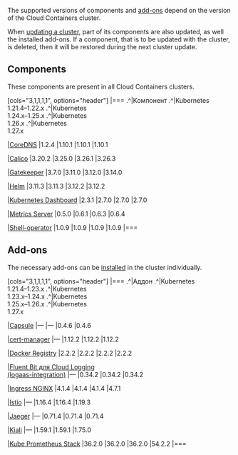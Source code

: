 The supported versions of components and [add-ons](../../addons-and-settings/addons) depend on the version of the Cloud Containers cluster.

When [updating a cluster](../../../service-management/update), part of its components are also updated, as well the installed add-ons. If a component, that is to be updated with the cluster, is deleted, then it will be restored during the next cluster update.

## Components

These components are present in all Cloud Containers clusters.

[cols="3,1,1,1,1", options="header"]
|===
.^|Компонент
.^|Kubernetes<br>1.21.4–1.22.x
.^|Kubernetes<br>1.24.x–1.25.x
.^|Kubernetes<br>1.26.x
.^|Kubernetes<br>1.27.x

|[CoreDNS](https://github.com/coredns/coredns)
|1.2.4
|1.10.1
|1.10.1
|1.10.1

|[Calico](https://github.com/projectcalico/calico)
|3.20.2
|3.25.0
|3.26.1
|3.26.3

|[Gatekeeper](https://github.com/open-policy-agent/gatekeeper)
|3.7.0
|3.11.0
|3.12.0
|3.14.0

|[Helm](https://github.com/helm/helm)
|3.11.3
|3.11.3
|3.12.2
|3.12.2

|[Kubernetes Dashboard](https://github.com/kubernetes/dashboard)
|2.3.1
|2.7.0
|2.7.0
|2.7.0

|[Metrics Server](https://github.com/kubernetes-sigs/metrics-server)
|0.5.0
|0.6.1
|0.6.3
|0.6.4

|[Shell-operator](https://github.com/flant/shell-operator)
|1.0.9
|1.0.9
|1.0.9
|1.0.9
|===

## Add-ons

The necessary add-ons can be [installed](../../../service-management/addons/manage-addons#installing_the_addon) in the cluster individually.

[cols="3,1,1,1,1", options="header"]
|===
.^|Аддон
.^|Kubernetes<br>1.21.4–1.23.x
.^|Kubernetes<br>1.23.x–1.24.x
.^|Kubernetes<br>1.25.x–1.26.x
.^|Kubernetes<br>1.27.x

|[Capsule](https://github.com/projectcapsule/capsule)
|—
|—
|0.4.6
|0.4.6

|[cert-manager](https://github.com/cert-manager/cert-manager)
|—
|1.12.2
|1.12.2
|1.12.2

|[Docker Registry](https://github.com/twuni/docker-registry.helm)
|2.2.2
|2.2.2
|2.2.2
|2.2.2

|[Fluent Bit для Cloud Logging<br>(logaas-integration)](../../../service-management/addons/advanced-installation/install-advanced-logaas-integration)
|—
|0.34.2
|0.34.2
|0.34.2

|[Ingress NGINX](https://github.com/kubernetes/ingress-nginx)
|4.1.4
|4.1.4
|4.1.4
|4.7.1

|[Istio](https://github.com/istio/istio)
|—
|1.16.4
|1.16.4
|1.19.3

|[Jaeger](https://github.com/jaegertracing/jaeger)
|—
|0.71.4
|0.71.4
|0.71.4

|[Kiali](https://github.com/kiali/kiali)
|—
|1.59.1
|1.59.1
|1.75.0

|[Kube Prometheus Stack](https://github.com/prometheus-operator/kube-prometheus)
|36.2.0
|36.2.0
|36.2.0
|54.2.2
|===
